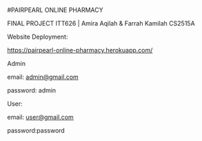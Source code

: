 #PAIRPEARL ONLINE PHARMACY

FINAL PROJECT ITT626 | Amira Aqilah & Farrah Kamilah CS2515A

Website Deployment:

https://pairpearl-online-pharmacy.herokuapp.com/

Admin

email: admin@gmail.com

password: admin
 
User:

email: user@gmail.com 

password:password
